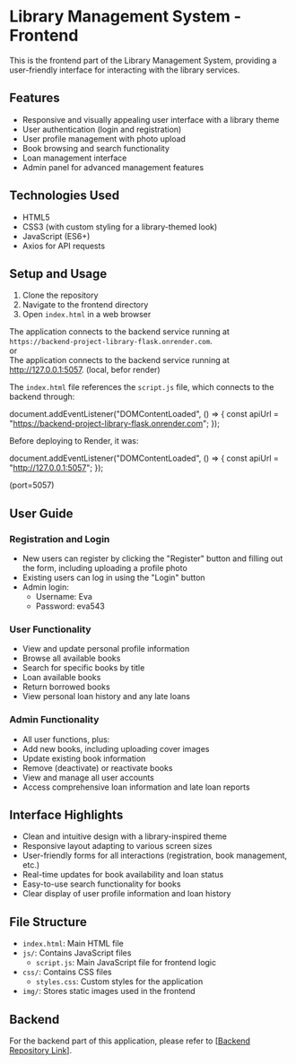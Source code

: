 # Library Management System - Frontend

This is the frontend part of the Library Management System, providing a user-friendly interface for interacting with the library services.

## Features

- Responsive and visually appealing user interface with a library theme
- User authentication (login and registration)
- User profile management with photo upload
- Book browsing and search functionality
- Loan management interface
- Admin panel for advanced management features

## Technologies Used

- HTML5
- CSS3 (with custom styling for a library-themed look)
- JavaScript (ES6+)
- Axios for API requests

## Setup and Usage

1. Clone the repository
2. Navigate to the frontend directory
3. Open `index.html` in a web browser

The application connects to the backend service running at `https://backend-project-library-flask.onrender.com`.  
or  
The application connects to the backend service running at http://127.0.0.1:5057. (local, befor render)  

The `index.html` file references the `script.js` file, which connects to the backend through:  

document.addEventListener("DOMContentLoaded", () => {
    const apiUrl = "https://backend-project-library-flask.onrender.com";
});  

Before deploying to Render, it was:  

document.addEventListener("DOMContentLoaded", () => {
    const apiUrl = "http://127.0.0.1:5057";
});  

(port=5057)

## User Guide

### Registration and Login
- New users can register by clicking the "Register" button and filling out the form, including uploading a profile photo
- Existing users can log in using the "Login" button
- Admin login:
  - Username: Eva
  - Password: eva543

### User Functionality
- View and update personal profile information
- Browse all available books
- Search for specific books by title
- Loan available books
- Return borrowed books
- View personal loan history and any late loans

### Admin Functionality
- All user functions, plus:
- Add new books, including uploading cover images
- Update existing book information
- Remove (deactivate) or reactivate books
- View and manage all user accounts
- Access comprehensive loan information and late loan reports

## Interface Highlights

- Clean and intuitive design with a library-inspired theme
- Responsive layout adapting to various screen sizes
- User-friendly forms for all interactions (registration, book management, etc.)
- Real-time updates for book availability and loan status
- Easy-to-use search functionality for books
- Clear display of user profile information and loan history

## File Structure
- `index.html`: Main HTML file
- `js/`: Contains JavaScript files
  - `script.js`: Main JavaScript file for frontend logic
- `css/`: Contains CSS files
  - `styles.css`: Custom styles for the application
- `img/`: Stores static images used in the frontend

## Backend

For the backend part of this application, please refer to [[Backend Repository Link](https://backend-project-library-flask.onrender.com)].